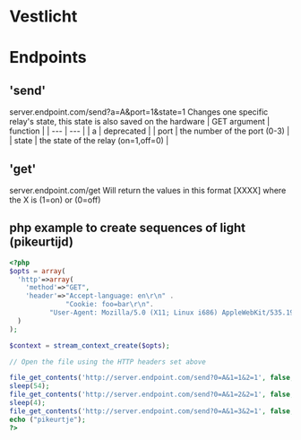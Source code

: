 Vestlicht
=====
# Endpoints

## 'send' 
server.endpoint.com/send?a=A&port=1&state=1
Changes one specific relay's state, this state is also saved on the hardware
| GET argument | function |
| --- | --- |
| a     | deprecated |
| port  | the number of the port (0-3) |
| state | the state of the relay (on=1,off=0) |

## 'get'

server.endpoint.com/get
Will return the values in this format [XXXX] where the X is (1=on) or (0=off)

## php example to create sequences of light (pikeurtijd)

```php
<?php
$opts = array(
  'http'=>array(
    'method'=>"GET",
    'header'=>"Accept-language: en\r\n" .
              "Cookie: foo=bar\r\n".
	      "User-Agent: Mozilla/5.0 (X11; Linux i686) AppleWebKit/535.19 (KHTML, like Gecko) Ubuntu/12.04 Chromium/18.0.1025.168 Chrome/18.0.1025.168 Safari/535.19\r\n"
  )
);

$context = stream_context_create($opts);

// Open the file using the HTTP headers set above

file_get_contents('http://server.endpoint.com/send?0=A&1=1&2=1', false, $context);
sleep(54);
file_get_contents('http://server.endpoint.com/send?0=A&1=2&2=1', false, $context);
sleep(4);
file_get_contents('http://server.endpoint.com/send?0=A&1=3&2=1', false, $context);
echo ("pikeurtje");
?>
```
